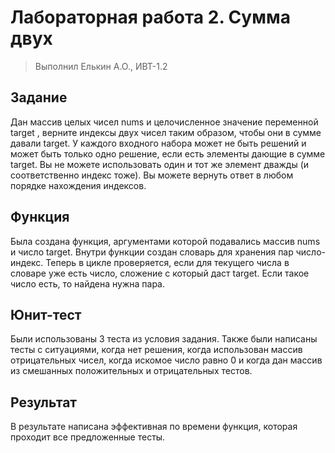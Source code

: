 # Лабораторная работа 2. Сумма двух
> Выполнил Елькин А.О., ИВТ-1.2

## Задание
Дан массив целых чисел nums и целочисленное значение переменной target , верните индексы двух чисел таким образом, чтобы они в сумме давали target. У каждого входного набора может не быть решений и может быть только одно решение, если есть элементы дающие в сумме target. Вы не можете  использовать один и тот же элемент дважды (и соответственно индекс тоже). Вы можете вернуть ответ в любом порядке нахождения индексов.

## Функция
Была создана функция, аргументами которой подавались массив nums и число target. Внутри функции создан словарь для хранения пар число-индекс. Теперь в цикле проверяется, если для текущего числа в словаре уже есть число, сложение с который даст target. Если такое число есть, то найдена нужна пара.

## Юнит-тест
Были использованы 3 теста из условия задания. Также были написаны тесты с ситуациями, когда нет решения, когда использован массив отрицательных чисел, когда искомое число равно 0 и когда дан массив из смешанных положительных и отрицательных тестов.

## Результат
В результате написана эффективная по времени функция, которая проходит все предложенные тесты.